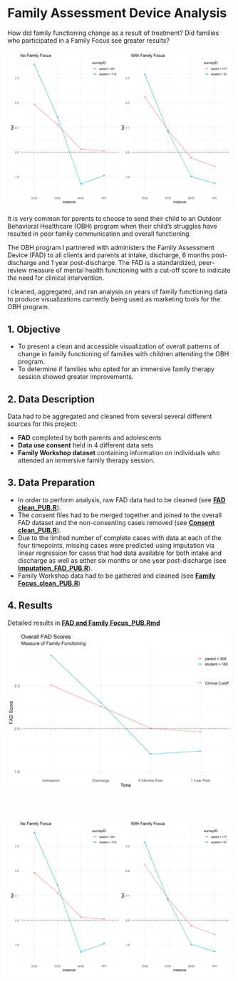 # Family Assessment Device Analysis
How did family functioning change as a result of treatment?  Did families who participated in a Family Focus see greater results?

![](fig/fad_by_family_focus1.jpg)

It is very common for parents to choose to send their child to an Outdoor Behavioral Healthcare (OBH) program when their child’s struggles have resulted in poor family communication and overall functioning.  

The OBH program I partnered with administers the Family Assessment Device (FAD) to all clients and parents at intake, discharge, 6 months post-discharge and 1 year post-discharge.  The FAD is a standardized, peer-review measure of mental health functioning with a cut-off score to indicate the need for clinical intervention.

I cleaned, aggregated, and ran analysis on years of family functioning data to produce visualizations currently being used as marketing tools for the OBH program.

## 1. Objective

* To present a clean and accessible visualization of overall patterns of change in family functioning of families with children attending the OBH program.  
* To determine if families who opted for an immersive family therapy session showed greater improvements.

## 2. Data Description

Data had to be aggregated and cleaned from several several different sources for this project:
* **FAD** completed by both parents and adolescents
* **Data use consent** held in 4 different data sets
* **Family Workshop dataset** containing information on individuals who attended an immersive family therapy session.

## 3. Data Preparation

* In order to perform analysis, raw FAD data had to be cleaned (see [**FAD clean_PUB.R**](https://github.com/CullomCahill/FAD_Outcomes/blob/main/FAD%20clean_PUB.R)).  
* The consent files had to be merged together and joined to the overall FAD dataset and the non-consenting cases removed (see [**Consent clean_PUB.R**](https://github.com/CullomCahill/FAD_Outcomes/blob/main/Consent_clean_PUB.R)).  
* Due to the limited number of complete cases with data at each of the four timepoints, missing cases were predicted using imputation via linear regression for cases that had data available for both intake and discharge as well as either six months or one year post-discharge (see [**Imputation_FAD_PUB.R**](https://github.com/CullomCahill/FAD_Outcomes/blob/main/Imputation_FAD_PUB.R)).
* Family Workshop data had to be gathered and cleaned (see [**Family Focus_clean_PUB.R**](https://github.com/CullomCahill/FAD_Outcomes/blob/main/Family%20Focus_clean_PUB.R))

## 4. Results

Detailed results in [**FAD and Family Focus_PUB.Rmd**](https://github.com/CullomCahill/FAD_Outcomes/blob/main/FAD%20and%20Family%20Focus_PUB.Rmd)

![](fig/fad_overall_plot.jpg)  

<br>  
<br>  

![](fig/fad_by_family_focus1.jpg)
